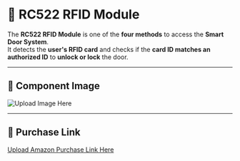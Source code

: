 # 📡 **RC522 RFID Module**

The **RC522 RFID Module** is one of the **four methods** to access the **Smart Door System**.  
It detects the **user's RFID card** and checks if the **card ID matches an authorized ID** to **unlock or lock** the door.

---

## 📸 **Component Image**  
![Upload Image Here](https://github.com/Hotsunlok/ESP32-smart-door-system/blob/main/assets/rc522_rfid_module.jpg)

---

## 🛒 **Purchase Link**  
[Upload Amazon Purchase Link Here](https://www.amazon.co.uk/AZDelivery-RFID-RC522-Reader-Parent/dp/B01M28JAAZ?th=1)
